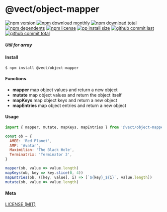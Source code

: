 # @vect/object-mapper

[![npm version][badge-npm-version]][url-npm]
[![npm download monthly][badge-npm-download-monthly]][url-npm]
[![npm download total][badge-npm-download-total]][url-npm]
[![npm dependents][badge-npm-dependents]][url-github]
[![npm license][badge-npm-license]][url-npm]
[![pp install size][badge-pp-install-size]][url-pp]
[![github commit last][badge-github-last-commit]][url-github]
[![github commit total][badge-github-commit-count]][url-github]

[//]: <> (Shields)
[badge-npm-version]: https://flat.badgen.net/npm/cell/@vect/object-mapper
[badge-npm-download-monthly]: https://flat.badgen.net/npm/dm/@vect/object-mapper
[badge-npm-download-total]:https://flat.badgen.net/npm/dt/@vect/object-mapper
[badge-npm-dependents]: https://flat.badgen.net/npm/dependents/@vect/object-mapper
[badge-npm-license]: https://flat.badgen.net/npm/license/@vect/object-mapper
[badge-pp-install-size]: https://flat.badgen.net/packagephobia/install/@vect/object-mapper
[badge-github-last-commit]: https://flat.badgen.net/github/last-commit/hoyeungw/vect
[badge-github-commit-count]: https://flat.badgen.net/github/commits/hoyeungw/vect

[//]: <> (Link)
[url-npm]: https://npmjs.org/package/@vect/object-mapper
[url-pp]: https://packagephobia.now.sh/result?p=@vect/object-mapper
[url-github]: https://github.com/hoyeungw/vect

##### Util for array

#### Install
```console
$ npm install @vect/object-mapper
```

#### Functions

- **mapper** map object values and return a new object
- **mutate** map object values and return the object itself
- **mapKeys** map object keys and return a new object
- **mapEntries** map object entries and return a new object

#### Usage
```js
import { mapper, mutate, mapKeys, mapEntries } from '@vect/object-mapper'

const ob = {
  AMEE: 'Red Planet',
  AMP: 'Avatar',
  Maximilian: 'The Black Hole',
  Terminatrix: 'Terminator 3',
}

mapper(ob, value => value.length)
mapKeys(ob, key => key.slice(0, 4))
mapEntries(ob, ([key, value], i) => [`${key}_${i}`, value.length])
mutate(ob, value => value.length)
```

#### Meta
[LICENSE (MIT)](LICENSE)

